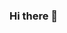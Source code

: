 ### Hi there 👋

<!--
**Olanetsoft/Olanetsoft** is a ✨ _special_ ✨ repository because its `README.md` (this file) appears on your GitHub profile.

I'm a Software developer passionate about writting code that solves humman problem and i also contribute to open source.

Here are some ideas to get you started:

- 🔭 I’m currently working on ...
- 🌱 I’m currently learning ...
- 👯 I’m looking to collaborate on ...
- 🤔 I’m looking for help with ...
- 💬 Ask me about ...
- 📫 How to reach me: ...
- 😄 Pronouns: ...
- ⚡ Fun fact: ...
-->
